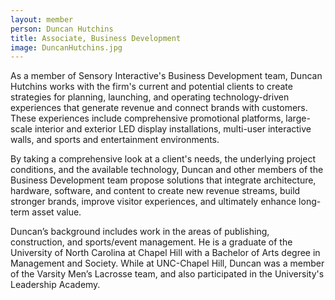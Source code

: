 ```yaml
---
layout: member
person: Duncan Hutchins
title: Associate, Business Development
image: DuncanHutchins.jpg
---
```


As a member of Sensory Interactive's Business Development team, Duncan Hutchins works with the firm's current and potential clients to create strategies for planning, launching, and operating technology-driven experiences that generate revenue and connect brands with customers. These experiences include comprehensive promotional platforms, large-scale interior and exterior LED display installations, multi-user interactive walls, and sports and entertainment environments.

By taking a comprehensive look at a client's needs, the underlying project conditions, and the available technology, Duncan and other members of the Business Development team propose solutions that integrate architecture, hardware, software, and content to create new revenue streams, build stronger brands, improve visitor experiences, and ultimately enhance long-term asset value.

Duncan’s background includes work in the areas of publishing, construction, and sports/event management. He is a graduate of the University of North Carolina at Chapel Hill with a Bachelor of Arts degree in Management and Society. While at UNC-Chapel Hill, Duncan was a member of the Varsity Men’s Lacrosse team, and also participated in the University's Leadership Academy.